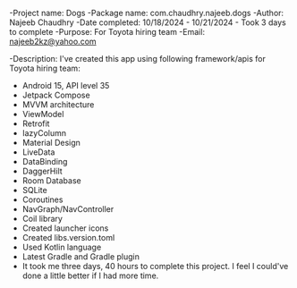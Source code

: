 -Project name:  Dogs
-Package name:  com.chaudhry.najeeb.dogs
-Author:        Najeeb Chaudhry
-Date completed:  10/18/2024 - 10/21/2024 - Took 3 days to complete
-Purpose:      For Toyota hiring team
-Email:        najeeb2kz@yahoo.com

-Description: I've created this app using following framework/apis for Toyota hiring team:
- Android 15, API level 35
- Jetpack Compose
- MVVM architecture
- ViewModel
- Retrofit
- lazyColumn
- Material Design
- LiveData
- DataBinding
- DaggerHilt 
- Room Database
- SQLite
- Coroutines 
- NavGraph/NavController
- Coil library
- Created launcher icons
- Created libs.version.toml 
- Used Kotlin language
- Latest Gradle and Gradle plugin
- It took me three days, 40 hours to complete this project. I feel I could've done a little better if I had more time.  
